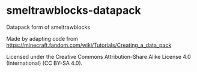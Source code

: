 # smeltrawblocks-datapack
Datapack form of smeltrawblocks

Made by adapting code from https://minecraft.fandom.com/wiki/Tutorials/Creating_a_data_pack

Licensed under the Creative Commons Attribution-Share Alike License 4.0 (International) (CC BY-SA 4.0).
